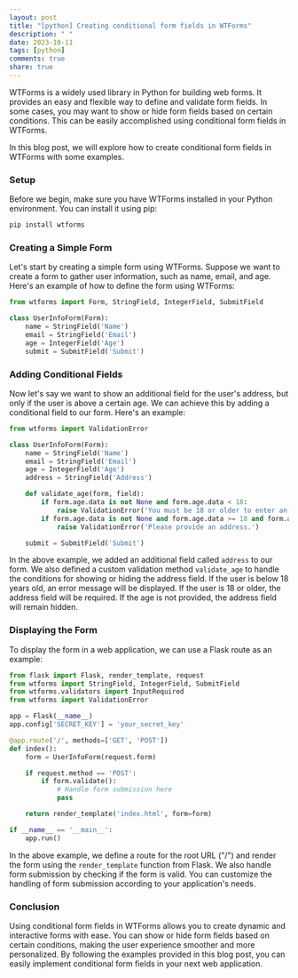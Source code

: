 ```yaml
---
layout: post
title: "[python] Creating conditional form fields in WTForms"
description: " "
date: 2023-10-11
tags: [python]
comments: true
share: true
---
```


WTForms is a widely used library in Python for building web forms. It provides an easy and flexible way to define and validate form fields. In some cases, you may want to show or hide form fields based on certain conditions. This can be easily accomplished using conditional form fields in WTForms.

In this blog post, we will explore how to create conditional form fields in WTForms with some examples.

### Setup

Before we begin, make sure you have WTForms installed in your Python environment. You can install it using pip:

```python
pip install wtforms
```

### Creating a Simple Form

Let's start by creating a simple form using WTForms. Suppose we want to create a form to gather user information, such as name, email, and age. Here's an example of how to define the form using WTForms:

```python
from wtforms import Form, StringField, IntegerField, SubmitField

class UserInfoForm(Form):
    name = StringField('Name')
    email = StringField('Email')
    age = IntegerField('Age')
    submit = SubmitField('Submit')
```

### Adding Conditional Fields

Now let's say we want to show an additional field for the user's address, but only if the user is above a certain age. We can achieve this by adding a conditional field to our form. Here's an example:

```python
from wtforms import ValidationError

class UserInfoForm(Form):
    name = StringField('Name')
    email = StringField('Email')
    age = IntegerField('Age')
    address = StringField('Address')

    def validate_age(form, field):
        if form.age.data is not None and form.age.data < 18:
            raise ValidationError('You must be 18 or older to enter an address.')
        if form.age.data is not None and form.age.data >= 18 and form.address.data == '':
            raise ValidationError('Please provide an address.')

    submit = SubmitField('Submit')
```

In the above example, we added an additional field called `address` to our form. We also defined a custom validation method `validate_age` to handle the conditions for showing or hiding the address field. If the user is below 18 years old, an error message will be displayed. If the user is 18 or older, the address field will be required. If the age is not provided, the address field will remain hidden.

### Displaying the Form

To display the form in a web application, we can use a Flask route as an example:

```python
from flask import Flask, render_template, request
from wtforms import StringField, IntegerField, SubmitField
from wtforms.validators import InputRequired
from wtforms import ValidationError

app = Flask(__name__)
app.config['SECRET_KEY'] = 'your_secret_key'

@app.route('/', methods=['GET', 'POST'])
def index():
    form = UserInfoForm(request.form)

    if request.method == 'POST':
        if form.validate():
            # Handle form submission here
            pass

    return render_template('index.html', form=form)

if __name__ == '__main__':
    app.run()
```

In the above example, we define a route for the root URL ("/") and render the form using the `render_template` function from Flask. We also handle form submission by checking if the form is valid. You can customize the handling of form submission according to your application's needs.

### Conclusion

Using conditional form fields in WTForms allows you to create dynamic and interactive forms with ease. You can show or hide form fields based on certain conditions, making the user experience smoother and more personalized. By following the examples provided in this blog post, you can easily implement conditional form fields in your next web application.